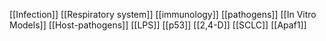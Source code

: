 [[Infection]]
[[Respiratory system]]
[[immunology]]
[[pathogens]]
[[In Vitro Models]]
[[Host-pathogens]]
[[LPS]]
[[p53]]
[[2,4-D]]
[[SCLC]]
[[Apaf1]]
